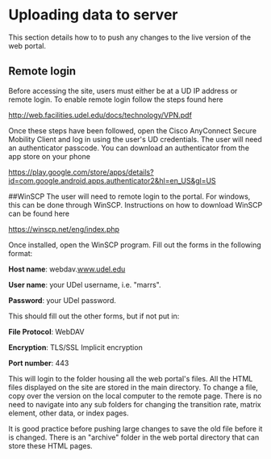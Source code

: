 # Uploading data to server
This section details how to to push any changes to the live version of the web portal.

## Remote login
Before accessing the site, users must either be at a UD IP address or remote login. To enable remote login follow the steps found here

<http://web.facilities.udel.edu/docs/technology/VPN.pdf>

Once these steps have been followed, open the Cisco AnyConnect Secure Mobility Client and log in using the user's UD credentials.
The user will need an authenticator passcode. You can download an authenticator from the app store on your phone

<https://play.google.com/store/apps/details?id=com.google.android.apps.authenticator2&hl=en_US&gl=US>

##WinSCP
The user will need to remote login to the portal. For windows, this can be done through WinSCP. Instructions on how to download WinSCP can be found here

<https://winscp.net/eng/index.php>

Once installed, open the WinSCP program. Fill out the forms in the following format:

**Host name**: webdav.www.udel.edu

**User name**: your UDel username, i.e. "marrs".

**Password**: your UDel password.

This should fill out the other forms, but if not put in:

**File Protocol**: WebDAV

**Encryption**: TLS/SSL Implicit encryption

**Port number**: 443

This will login to the folder housing all the web portal's files. All the HTML files displayed on the site are stored in the main directory.
To change a file, copy over the version on the local computer to the remote page. There is no need to navigate into any sub folders for changing the
transition rate, matrix element, other data, or index pages.

It is good practice before pushing large changes to save the old file before it is changed. There is an "archive" folder in the web portal directory that
can store these HTML pages.
